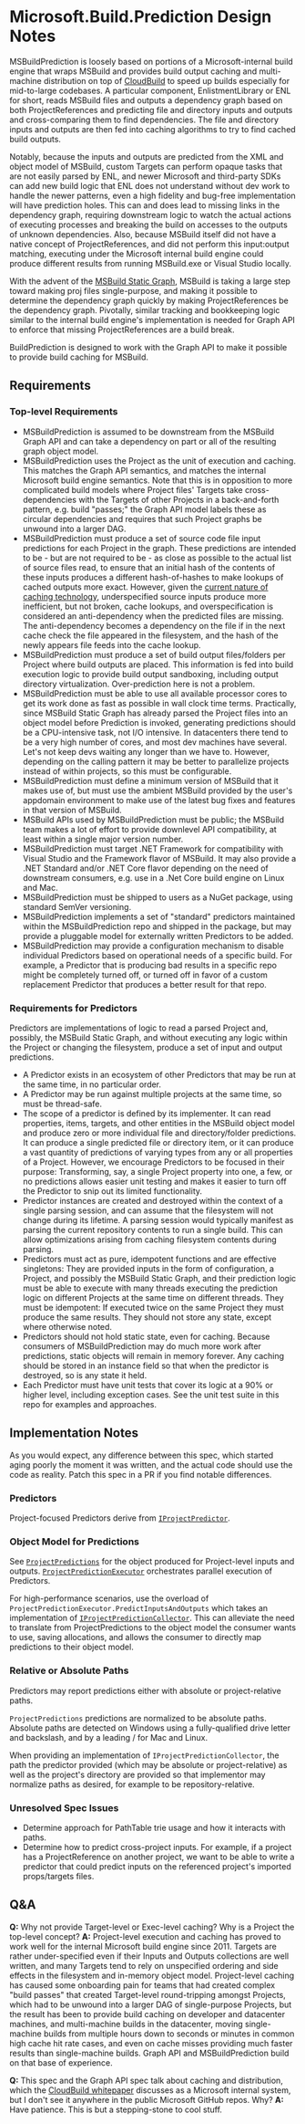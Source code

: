 # Microsoft.Build.Prediction Design Notes
MSBuildPrediction is loosely based on portions of a Microsoft-internal build engine that wraps MSBuild and provides build output caching and multi-machine distribution on top of [CloudBuild](https://www.microsoft.com/en-us/research/publication/cloudbuild-microsofts-distributed-and-caching-build-service/) to speed up builds especially for mid-to-large codebases. A particular component, EnlistmentLibrary or ENL for short, reads MSBuild files and outputs a dependency graph based on both ProjectReferences and predicting file and directory inputs and outputs and cross-comparing them to find dependencies. The file and directory inputs and outputs are then fed into caching algorithms to try to find cached build outputs.

Notably, because the inputs and outputs are predicted from the XML and object model of MSBuild, custom Targets can perform opaque tasks that are not easily parsed by ENL, and newer Microsoft and third-party SDKs can add new build logic that ENL does not understand without dev work to handle the newer patterns, even a high fidelity and bug-free implementation will have prediction holes. This can and does lead to missing links in the dependency graph, requiring downstream logic to watch the actual actions of executing processes and breaking the build on accesses to the outputs of unknown dependencies. Also, because MSBuild itself did not have a native concept of ProjectReferences, and did not perform this input:output matching, executing under the Microsoft internal build engine could produce different results from running MSBuild.exe or Visual Studio locally.

With the advent of the [MSBuild Static Graph](https://github.com/Microsoft/msbuild/blob/master/documentation/specs/static-graph.md), MSBuild is taking a large step toward making proj files single-purpose, and making it possible to determine the dependency graph quickly by making ProjectReferences be the dependency graph. Pivotally, similar tracking and bookkeeping logic similar to the internal build engine's implementation is needed for Graph API to enforce that missing ProjectReferences are a build break.

BuildPrediction is designed to work with the Graph API to make it possible to provide build caching for MSBuild.

## Requirements

### Top-level Requirements
* MSBuildPrediction is assumed to be downstream from the MSBuild Graph API and can take a dependency on part or all of the resulting graph object model.
* MSBuildPrediction uses the Project as the unit of execution and caching. This matches the Graph API semantics, and matches the internal Microsoft build engine semantics. Note that this is in opposition to more complicated build models where Project files' Targets take cross-dependencies with the Targets of other Projects in a back-and-forth pattern, e.g. build "passes;" the Graph API model labels these as circular dependencies and requires that such Project graphs be unwound into a larger DAG.
* MSBuildPrediction must produce a set of source code file input predictions for each Project in the graph. These predictions are intended to be - but are not required to be - as close as possible to the actual list of source files read, to ensure that an initial hash of the contents of these inputs produces a different hash-of-hashes to make lookups of cached outputs more exact. However, given the [current nature of caching technology](https://github.com/microsoft/BuildXL/blob/master/Public/Src/Cache/README.md), underspecified source inputs produce more inefficient, but not broken, cache lookups, and overspecification is considered an anti-dependency when the predicted files are missing. The anti-dependency becomes a dependency on the file if in the next cache check the file appeared in the filesystem, and the hash of the newly appears file feeds into the cache lookup.
* MSBuildPrediction must produce a set of build output files/folders per Project where build outputs are placed. This information is fed into build execution logic to provide build output sandboxing, including output directory virtualization. Over-prediction here is not a problem.
* MSBuildPrediction must be able to use all available processor cores to get its work done as fast as possible in wall clock time terms. Practically, since MSBuild Static Graph has already parsed the Project files into an object model before Prediction is invoked, generating predictions should be a CPU-intensive task, not I/O intensive. In datacenters there tend to be a very high number of cores, and most dev machines have several. Let's not keep devs waiting any longer than we have to. However, depending on the calling pattern it may be better to parallelize projects instead of within projects, so this must be configurable.
* MSBuildPrediction must define a minimum version of MSBuild that it makes use of, but must use the ambient MSBuild provided by the user's appdomain environment to make use of the latest bug fixes and features in that version of MSBuild.
* MSBuild APIs used by MSBuildPrediction must be public; the MSBuild team makes a lot of effort to provide downlevel API compatibility, at least within a single major version number.
* MSBuildPrediction must target .NET Framework for compatibility with Visual Studio and the Framework flavor of MSBuild. It may also provide a .NET Standard and/or .NET Core flavor depending on the need of downstream consumers, e.g. use in a .Net Core build engine on Linux and Mac.
* MSBuildPrediction must be shipped to users as a NuGet package, using standard SemVer versioning.
* MSBuildPrediction implements a set of "standard" predictors maintained within the MSBuildPrediction repo and shipped in the package, but may provide a pluggable model for externally written Predictors to be added.
* MSBuildPrediction may provide a configuration mechanism to disable individual Predictors based on operational needs of a specific build. For example, a Predictor that is producing bad results in a specific repo might be completely turned off, or turned off in favor of a custom replacement Predictor that produces a better result for that repo.

### Requirements for Predictors
Predictors are implementations of logic to read a parsed Project and, possibly, the MSBuild Static Graph, and without executing any logic within the Project or changing the filesystem, produce a set of input and output predictions.

* A Predictor exists in an ecosystem of other Predictors that may be run at the same time, in no particular order.
* A Predictor may be run against multiple projects at the same time, so must be thread-safe.
* The scope of a predictor is defined by its implementer. It can read properties, items, targets, and other entities in the MSBuild object model and produce zero or more individual file and directory/folder predictions. It can produce a single predicted file or directory item, or it can produce a vast quantity of predictions of varying types from any or all properties of a Project. However, we encourage Predictors to be focused in their purpose: Transforming, say, a single Project property into one, a few, or no predictions allows easier unit testing and makes it easier to turn off the Predictor to snip out its limited functionality.
* Predictor instances are created and destroyed within the context of a single parsing session, and can assume that the filesystem will not change during its lifetime. A parsing session would typically manifest as parsing the current repository contents to run a single build. This can allow optimizations arising from caching filesystem contents during parsing.
* Predictors must act as pure, idempotent functions and are effective singletons: They are provided inputs in the form of configuration, a Project, and possibly the MSBuild Static Graph, and their prediction logic must be able to execute with many threads executing the prediction logic on different Projects at the same time on different threads. They must be idempotent: If executed twice on the same Project they must produce the same results. They should not store any state, except where otherwise noted.
* Predictors should not hold static state, even for caching. Because consumers of MSBuildPrediction may do much more work after predictions, static objects will remain in memory forever. Any caching should be stored in an instance field so that when the predictor is destroyed, so is any state it held.
* Each Predictor must have unit tests that cover its logic at a 90% or higher level, including exception cases. See the unit test suite in this repo for examples and approaches.

## Implementation Notes
As you would expect, any difference between this spec, which started aging poorly the moment it was written, and the actual code should use the code as reality. Patch this spec in a PR if you find notable differences.

### Predictors
Project-focused Predictors derive from [`IProjectPredictor`](../src/BuildPrediction/IProjectPredictor.cs).

### Object Model for Predictions
See [`ProjectPredictions`](../src/BuildPrediction/ProjectPredictions.cs) for the object produced for Project-level inputs and outputs. [`ProjectPredictionExecutor`](../src/BuildPrediction/ProjectPredictionExecutor.cs) orchestrates parallel execution of Predictors.

For high-performance scenarios, use the overload of `ProjectPredictionExecutor.PredictInputsAndOutputs` which takes an implementation of [`IProjectPredictionCollector`](../src/BuildPrediction/IProjectPredictionCollector.cs). This can alleviate the need to translate from ProjectPredictions to the object model the consumer wants to use, saving allocations, and allows the consumer to directly map predictions to their object model.

### Relative or Absolute Paths
Predictors may report predictions either with absolute or project-relative paths.

`ProjectPredictions` predictions are normalized to be absolute paths. Absolute paths are detected on Windows using a fully-qualified drive letter and backslash, and by a leading / for Mac and Linux.

When providing an implementation of `IProjectPredictionCollector`, the path the predictor provided (which may be absolute or project-relative) as well as the project's directory are provided so that implementor may normalize paths as desired, for example to be repository-relative.

### Unresolved Spec Issues
* Determine approach for PathTable trie usage and how it interacts with paths.
* Determine how to predict cross-project inputs. For example, if a project has a ProjectReference on another project, we want to be able to write a predictor that could predict inputs on the referenced project's imported props/targets files.

## Q&A

**Q:** Why not provide Target-level or Exec-level caching? Why is a Project the top-level concept?
**A:** Project-level execution and caching has proved to work well for the internal Microsoft build engine since 2011. Targets are rather under-specified even if their Inputs and Outputs collections are well written, and many Targets tend to rely on unspecified ordering and side effects in the filesystem and in-memory object model. Project-level caching has caused some onboarding pain for teams that had created complex "build passes" that created Target-level round-tripping amongst Projects, which had to be unwound into a larger DAG of single-purpose Projects, but the result has been to provide build caching on developer and datacenter machines, and multi-machine builds in the datacenter, moving single-machine builds from multiple hours down to seconds or minutes in common high cache hit rate cases, and even on cache misses providing much faster results than single-machine builds. Graph API and MSBuildPrediction build on that base of experience.

**Q:** This spec and the Graph API spec talk about caching and distribution, which the [CloudBuild whitepaper](https://www.microsoft.com/en-us/research/publication/cloudbuild-microsofts-distributed-and-caching-build-service/) discusses as a Microsoft internal system, but I don't see it anywhere in the public Microsoft GitHub repos. Why?
**A:** Have patience. This is but a stepping-stone to cool stuff.
